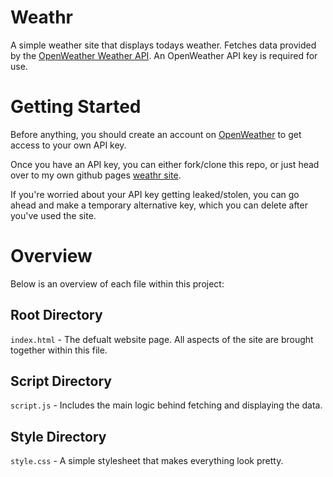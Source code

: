 # Weathr

A simple weather site that displays todays weather. Fetches data provided by the [OpenWeather Weather API](https://openweathermap.org/api). An OpenWeather API key is required for use.

# Getting Started

Before anything, you should create an account on [OpenWeather](https://openweathermap.org/) to get access to your own API key.

Once you have an API key, you can either fork/clone this repo, or just head over to my own github pages [weathr site](https://alejandromontalvo.github.io/weathr/).

If you're worried about your API key getting leaked/stolen, you can go ahead and make a temporary alternative key, which you can delete after you've used the site.

# Overview

Below is an overview of each file within this project:

## Root Directory

`index.html` - The defualt website page. All aspects of the site are brought together within this file.

## Script Directory

`script.js` - Includes the main logic behind fetching and displaying the data.

## Style Directory

`style.css` - A simple stylesheet that makes everything look pretty.
